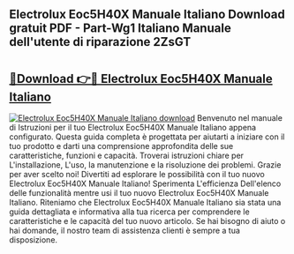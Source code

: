 ## Electrolux Eoc5H40X Manuale Italiano Download gratuit PDF - Part-Wg1 Italiano Manuale dell'utente di riparazione 2ZsGT

# <h2><a href="http://dfgaec.blite.top/?on=Electrolux+Eoc5H40X+Manuale+Italiano">🔗Download 👉🔴 Electrolux Eoc5H40X Manuale Italiano</a></h2>

[![Electrolux Eoc5H40X Manuale Italiano download](https://i.imgur.com/lujVjoI.png)](http://dfgaec.blite.top/?on=Electrolux+Eoc5H40X+Manuale+Italiano)
Benvenuto nel manuale di Istruzioni per il tuo Electrolux Eoc5H40X Manuale Italiano appena configurato. Questa guida completa è progettata per aiutarti a iniziare con il tuo prodotto e darti una comprensione approfondita delle sue caratteristiche, funzioni e capacità. Troverai istruzioni chiare per L'installazione, L'uso, la manutenzione e la risoluzione dei problemi. Grazie per aver scelto noi! Divertiti ad esplorare le possibilità con il tuo nuovo Electrolux Eoc5H40X Manuale Italiano! Sperimenta L'efficienza Dell'elenco delle funzionalità mentre usi il tuo nuovo Electrolux Eoc5H40X Manuale Italiano. Riteniamo che Electrolux Eoc5H40X Manuale Italiano sia stata una guida dettagliata e informativa alla tua ricerca per comprendere le caratteristiche e le capacità del tuo nuovo articolo. Se hai bisogno di aiuto o hai domande, il nostro team di assistenza clienti è sempre a tua disposizione.
